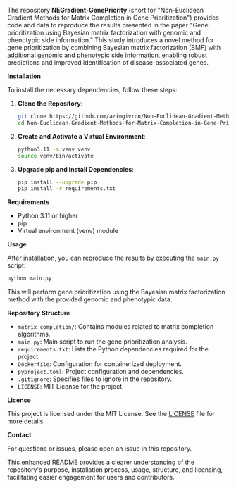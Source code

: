 The repository **NEGradient-GenePriority** (short for "Non-Euclidean Gradient Methods for Matrix Completion in Gene Prioritization") provides code and data to reproduce the results presented in the paper "Gene prioritization using Bayesian matrix factorization with genomic and phenotypic side information." This study introduces a novel method for gene prioritization by combining Bayesian matrix factorization (BMF) with additional genomic and phenotypic side information, enabling robust predictions and improved identification of disease-associated genes.

**Installation**

To install the necessary dependencies, follow these steps:

1. **Clone the Repository**:
   ```bash
   git clone https://github.com/azimgivron/Non-Euclidean-Gradient-Methods-for-Matrix-Completion-in-Gene-Prioritization.git
   cd Non-Euclidean-Gradient-Methods-for-Matrix-Completion-in-Gene-Prioritization
   ```

2. **Create and Activate a Virtual Environment**:
   ```bash
   python3.11 -m venv venv
   source venv/bin/activate
   ```

3. **Upgrade pip and Install Dependencies**:
   ```bash
   pip install --upgrade pip
   pip install -r requirements.txt
   ```

**Requirements**

- Python 3.11 or higher
- pip
- Virtual environment (venv) module

**Usage**

After installation, you can reproduce the results by executing the `main.py` script:

```bash
python main.py
```

This will perform gene prioritization using the Bayesian matrix factorization method with the provided genomic and phenotypic data.

**Repository Structure**

- `matrix_completion/`: Contains modules related to matrix completion algorithms.
- `main.py`: Main script to run the gene prioritization analysis.
- `requirements.txt`: Lists the Python dependencies required for the project.
- `Dockerfile`: Configuration for containerized deployment.
- `pyproject.toml`: Project configuration and dependencies.
- `.gitignore`: Specifies files to ignore in the repository.
- `LICENSE`: MIT License for the project.

**License**

This project is licensed under the MIT License. See the [LICENSE](LICENSE) file for more details.

**Contact**

For questions or issues, please open an issue in this repository.

This enhanced README provides a clearer understanding of the repository's purpose, installation process, usage, structure, and licensing, facilitating easier engagement for users and contributors. 